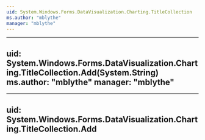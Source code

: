 ```yaml
---
uid: System.Windows.Forms.DataVisualization.Charting.TitleCollection
ms.author: "mblythe"
manager: "mblythe"
---
```


---
uid: System.Windows.Forms.DataVisualization.Charting.TitleCollection.Add(System.String)
ms.author: "mblythe"
manager: "mblythe"
---

---
uid: System.Windows.Forms.DataVisualization.Charting.TitleCollection.Add
---
